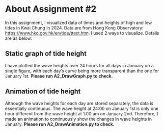 # About Assignment \#2 
In this assignment, I visualized data of times and heights of high and low tides in Kwai Chung in 2024. Data are from Hong Kong Observatory: https://www.hko.gov.hk/en/tide/ttext.htm.
I used 2 ways to visualize. Details are as below:

## Static graph of tide height
I have plotted the wave heights over 24 hours for all days in January on a single figure, with each day’s curve being more transparent than the one for January 1st.
**Please run A2_DrawGraph.py to check.**

## Animation of tide height
Although the wave heights for each day are stored separately, the data is essentially continuous. The wave height at 24:00 on January 1st is only one hour different from the wave height at 1:00 am on January 2nd. Therefore, I made an animation to continuously show the changes in wave heights in January.
**Please run A2_DrawAnimation.py to check.**

